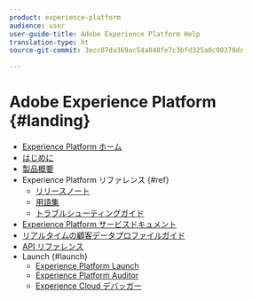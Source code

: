 ```yaml
---
product: experience-platform
audience: user
user-guide-title: Adobe Experience Platform Help
translation-type: ht
source-git-commit: 3ecc87da369ac54a848fe7c3bfd325a0c90378dc

---
```



# Adobe Experience Platform {#landing}

* [Experience Platform ホーム](home.md)
* [はじめに](get-started.md)
* [製品概要](https://www.adobe.io/apis/experienceplatform/home/overview.html)
* Experience Platform リファレンス {#ref}
   * [リリースノート](https://www.adobe.io/apis/experienceplatform/home/services/release-notes.html#!end-user/markdown/release-notes/release-notes.md)
   * [用語集](https://www.adobe.io/apis/experienceplatform/home/services/acp-glossary.html)
   * [トラブルシューティングガイド](https://www.adobe.io/apis/experienceplatform/home/services/troubleshooting.html)
* [Experience Platform サービスドキュメント](https://www.adobe.io/apis/experienceplatform/home/services.html)
* [リアルタイムの顧客データプロファイルガイド](https://docs.adobe.com/content/help/en/experience-platform/rtcdp/overview.html)
* [API リファレンス](https://www.adobe.io/apis/experienceplatform/home/api-reference.html)
* Launch {#launch}
   * [Experience Platform Launch](https://docs.adobe.com/content/help/ja-JP/launch/using/overview.html)
   * [Experience Platform Auditor](https://docs.adobe.com/content/help/en/auditor/using/overview.html)
   * [Experience Cloud デバッガー](https://docs.adobe.com/content/help/ja-JP/debugger/using/experience-cloud-debugger.html)